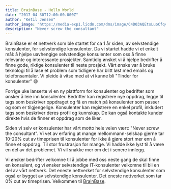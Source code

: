 ```yaml
---
title: BrainBase - Hello World
date: "2017-04-30T12:00:00.000Z"
author: "Ketil Jensen"
author_image: "https://media-exp1.licdn.com/dms/image/C4D03AQEtsLuoCfqvNg/profile-displayphoto-shrink_800_800/0?e=1590624000&v=beta&t=n_0ZlKHx2fzESqDE80S2Hen142alaUiy3C3E6M-6cJA"
description: "Never screw the consultant"
---
```


BrainBase er et nettverk som ble startet for ca 1 år siden, av selvstendige konsulenter, for selvstendige konsulenter. Da vi startet hadde vi et enkelt mål: å hjelpe uavhengige selvstendige konsulenter som oss å finne relevante og interessante prosjekter. Samtidig ønsket vi å hjelpe bedrifter å finne gode, riktige konsulenter til neste prosjekt. Vårt ønske var å bruke teknologi til å løse et problem som tidligere har blitt løst med emails og telefonsamtaler. Vi pleide å vitse med at vi kunne bli "Tinder for konsulenter" :smile:

Forrige uke lanserte vi en ny plattform for konsulenter og bedrifter som ønsker å leie inn konsulenter. Bedrifter kan registrere nye oppdrag, legge til tags som beskriver oppdraget og få en match på konsulenter som passer og som er tilgjengelige. Konsulenter kan registrere en enkel profil, inkludert tags som beskriver deres profil og kunnskap. De kan også kontakte kunder direkte hvis de finner et oppdrag som de liker.

Siden vi selv er konsulenter har vårt motto hele veien vært: "Never screw the consultant". Vi vet av erfaring at mange mellommann-selskap gjerne tar 10-20% cut av timeprisen til konsulenter for ikke å gjøre stort mer enn å finne et oppdrag. Til stor frustrasjon for mange. Vi hadde ikke lyst til å være en del av det problemet. Vi vil snakke mer om det i senere innlegg.

Vi ønsker bedrifter velkomne til å jobbe med oss neste gang de skal finne en konsulent, og vi ønsker selvstendige IT-konsulenter velkomne til bli en del av vårt nettverk. Det eneste nettverket for selvstendige konsulenter som også er bygget av selvstendige konsulenter. Det eneste nettverket som tar 0% cut av timeprisen. Velkommen til [BrainBase](https://brainbase.no).